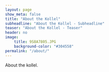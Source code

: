 ```yaml
---
layout: page
show_meta: false
title: "About the Kollel"
subheadline: "About the Kollel - Subheadline"
teaser: "About the Kollel - Teaser"
header: no
image:
    title: 9S8A7805.JPG
    background-color: "#304558"
permalink: "/about/"
---
```

About the kollel.
